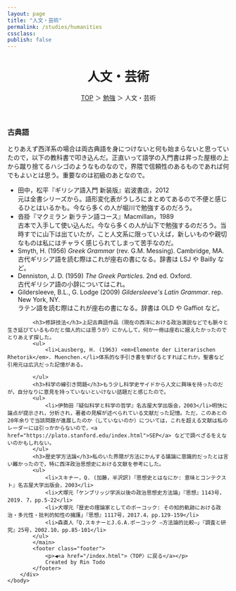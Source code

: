 ```yaml
---
layout: page
title: "人文・芸術"
permalink: /studies/humanities
cssclass:
publish: false
---
```




<html lang="ja">
   <head>

   </head>
    <body>
        <div class="wrap">
            <header>
                <h1>人文・芸術</h1>
                <span><a href="/index.html">TOP</a> ＞ <a href="/studies.html">勉強</a> ＞ 人文・芸術</span>
            </header>
            <main>
            <h3>古典語</h3>とりあえず西洋系の場合は両古典語を身につけないと何も始まらないと思っていたので，以下の教科書で叩き込んだ。正直いって語学の入門書は昇った屋根の上から蹴り捨てるハシゴのようなものなので，界隈で信頼性のあるものであれば何でもよいとは思う。重要なのは初級のあとなので。
            <ul>
                <li>田中，松平『ギリシア語入門 新装版』岩波書店，2012</li>元は全書シリーズから。語形変化表がうしろにまとめてあるので不便と感じるひとはいるかも。今なら多くの人が堀川で勉強するのだろう。
                <li>沓掛『マクミラン 新ラテン語コース』Macmillan，1989</li>古本で入手して使い込んだ。今なら多くの人が山下で勉強するのだろう。当時すでに山下は出ていたが，こと人文系に限っていえば，新しいものや親切なものは私にはチャラく感じられてしまって苦手なのだ。
                <li>Smyth, H. (1956) <em>Greek Grammar</em> (rev. G.M. Messing). Cambridge, MA.</li>古代ギリシア語を読む際はこれが座右の書になる。辞書は LSJ や Bailly など。
                <li>Denniston, J. D. (1959) <em>The Greek Particles</em>. 2nd ed. Oxford.</li>古代ギリシア語の小辞についてはこれ。
                <li>Gildersleeve, B.L., G. Lodge (2009) <em>Gildersleeve's Latin Grammar</em>. rep. New York, NY.</li>ラテン語を読む際はこれが座右の書になる。辞書は OLD や Gaffiot など。
            </ul>

            <h3>修辞技法</h3>上記古典語作品（現在の西洋における政治演説などでも脈々と生き延びているものだと個人的には思うが）にかんして，何か一冊は座右に据えたかったのでとりあえず探した。
            <ul>
                <li>Lausberg, H. (1963) <em>Elemente der Literarischen Rhetorik</em>. Muenchen.</li>体系的な手引き書を挙げるとすればこれか。聖書など引用元は広汎だった記憶がある。

            </ul>
            <h3>科学の線引き問題</h3>もう少し科学史サイドから人文に興味を持ったのだが，自分なりに意見を持っていないといけない話題だと感じたので。
            <ul>
                <li>伊勢田『疑似科学と科学の哲学』名古屋大学出版会，2003</li>明快に論点が提示され，分析され，著者の見解が述べられている文献だった記憶。ただ，このあとの20年余りで当該問題が進展したのか（していないのか）については，これを超える文献は私のレーダーには引っかからないので，<a href="https://plato.stanford.edu/index.html">SEP</a> などで調べざるをえないのかもしれない。
            </ul>
            <h3>歴史学方法論</h3>私のいた界隈が方法にかんする議論に意識的だったとは言い難かったので，特に西洋政治思想史における文献を参考にした。
            <ul>
                <li>スキナー，Q. (加藤，半沢訳)『思想史とはなにか: 意味とコンテクスト』名古屋大学出版会，2003</li>
                <li>犬塚元「ケンブリッジ学派以後の政治思想史方法論」『思想』1143号，2019. 7，pp.5-22</li>
                <li>犬塚元「歴史の理論家としてのポーコック: その知的軌跡における政治・多元性・批判的知性の擁護」『思想』1117号，2017.4，pp.129-159</li>
                <li>森直人「Q.スキナーとJ.G.A.ポーコック ―方法論的比較―」『調査と研究』25号，2002.10，pp.85-101</li>
            </ul>
            </main>
            <footer class="footer">
                <p>◀<a href="/index.html">〈TOP〉に戻る</a></p>
                Created by Rin Todo
            </footer>
        </div>
    </body>
</html>
